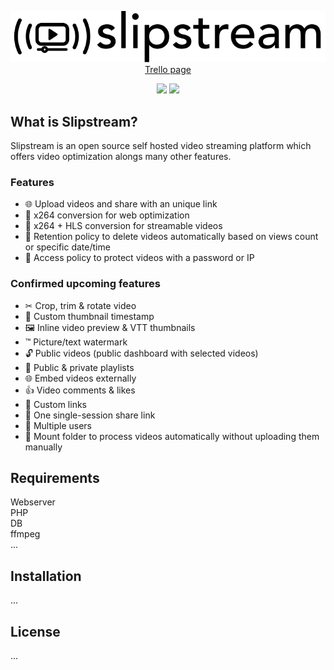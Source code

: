 <p align="center">
<img src="./newlogo.svg"><br>
<a href="https://trello.com/b/duVOc3vL/slipstream">Trello page</a>
</p>

<p align="center">
<img src="https://shields.io/badge/-Unreleased-critical">
<img src="https://shields.io/badge/-Still%20in%20development-critical">
</p>

## What is Slipstream?
Slipstream is an open source self hosted video streaming platform which offers video optimization alongs many other features.

### Features

- 🌐 Upload videos and share with an unique link
- 📼 x264 conversion for web optimization
- 📼 x264 + HLS conversion for streamable videos
- 🚮 Retention policy to delete videos automatically based on views count or specific date/time
- 🔑 Access policy to protect videos with a password or IP

### Confirmed upcoming features

- ✂ Crop, trim & rotate video
- 📸 Custom thumbnail timestamp
- 🖼 Inline video preview & VTT thumbnails
-  ™ Picture/text watermark
- 🔓 Public videos (public dashboard with selected videos)
- 📃 Public & private playlists
- 🌐 Embed videos externally
- 👍 Video comments & likes
- 🐌 Custom links
- 🔐 One single-session share link
- 👥 Multiple users 
- 💾 Mount folder to process videos automatically without uploading them manually
## Requirements
Webserver\
PHP\
DB\
ffmpeg\
...


## Installation
...

## License
...
